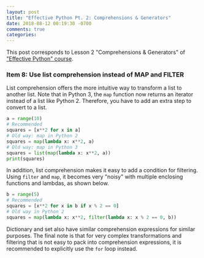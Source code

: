 ```yaml
---
layout: post
title: "Effective Python Pt. 2: Comprehensions & Generators"
date: 2018-08-12 00:19:30 -0700
comments: true
categories: 
---
```


This post corresponds to Lesson 2 "Comprehensions & Generators" of ["Effective Python" course](https://www.safaribooksonline.com/videos/effective-python/9780134175249).

<!--more-->

### Item 8: Use list comprehension instead of MAP and FILTER

List comprehension offers the more intuitive way to transform a list to another list.
Note that in Python 3, the `map` function now returns an iterator instead of a list like Python 2.
Therefore, you have to add an extra step to convert to a list.

``` python List comprehension
a = range(10)
# Recommended
squares = [x**2 for x in a]
# Old way: map in Python 2
squares = map(lambda x: x**2, a)
# Old way: map in Python 3
squares = list(map(lambda x: x**2, a))
print(squares)
```

In addition, list comprehension makes it easy to add a condition for filtering.
Using `filter` and `map`, it becomes very "noisy" with multiple enclosing functions and lambdas, as shown below.

``` python List comprehension with filtering
b = range(5)
# Recommended
squares = [x**2 for x in b if x % 2 == 0]
# Old way in Python 2
squares = map(lambda x: x**2, filter(lambda x: x % 2 == 0, b))
```

Dictionary and set also have similar comprehension expressions for similar purposes.
The final note is that for very complex transformations and filtering that is not easy to pack into comprehension expressions, it is recommended to explicitly use the `for` loop instead.

